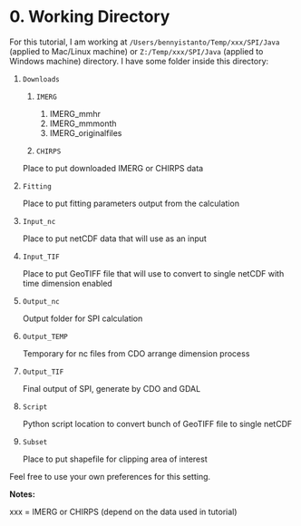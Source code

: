 # 0. Working Directory

For this tutorial, I am working at `/Users/bennyistanto/Temp/xxx/SPI/Java` (applied to Mac/Linux machine) or `Z:/Temp/xxx/SPI/Java` (applied to Windows machine) directory. I have some folder inside this directory:

1. `Downloads`
	1. `IMERG`
		1. IMERG_mmhr
		2. IMERG_mmmonth
		3. IMERG_originalfiles
		
	2. `CHIRPS`
	
	Place to put downloaded IMERG or CHIRPS data

2. `Fitting`

	Place to put fitting parameters output from the calculation

3. `Input_nc`

	Place to put netCDF data that will use as an input 

4. `Input_TIF`

	Place to put GeoTIFF file that will use to convert to single netCDF with time dimension enabled

5. `Output_nc`

	Output folder for SPI calculation

6. `Output_TEMP`

	Temporary for nc files from CDO arrange dimension process

7. `Output_TIF`

	Final output of SPI, generate by CDO and GDAL

8. `Script`

	Python script location to convert bunch of GeoTIFF file to single netCDF

9. `Subset`

	Place to put shapefile for clipping area of interest

Feel free to use your own preferences for this setting.


**Notes:**

xxx = IMERG or CHIRPS (depend on the data used in tutorial)